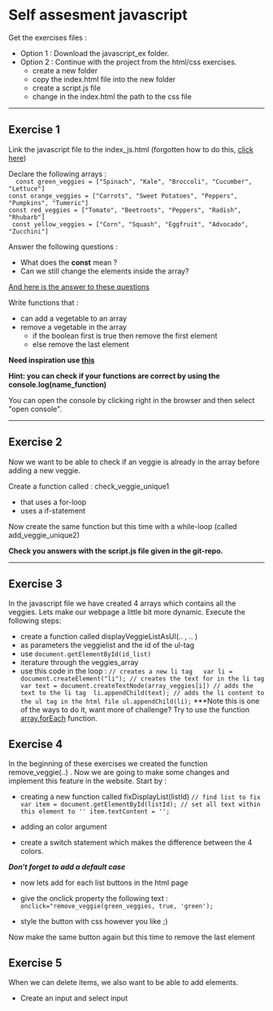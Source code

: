 # Self assesment javascript 

Get the exercises files : 
* Option 1 : Download the javascript_ex folder. 
* Option 2 : Continue with the project from the html/css exercises. 
    * create a new folder
    * copy the index.html file into the new folder
    * create a script.js file 
    * change in the index.html the path to the css file 

*** 

## Exercise 1 

Link the javascript file to the index_js.html (forgotten how to do this, [click here](https://www.w3schools.com/js/js_whereto.asp#:~:text=down%20the%20display.-,External%20JavaScript,-Scripts%20can%20also))

Declare the following arrays : <br>
``  
const green_veggies = ["Spinach", "Kale", "Broccoli", "Cucumber", "Lettuce"] ``
<br>
``
const orange_veggies = ["Carrots", "Sweet Potatoes", "Peppers", "Pumpkins", "Tumeric"]
``<br>
``
const red_veggies = ["Tomato", "Beetroots", "Peppers", "Radish", "Rhubarb"]
``<br> 
`` 
const yellow_veggies = ["Corn", "Squash", "Eggfruit", "Advocado", "Zucchini"]
`` <br> 

Answer the following questions : 
* What does the **const** mean ? 
* Can we still change the elements inside the array? 

[And here is the answer to these questions](https://www.w3schools.com/js/js_array_const.asp#:~:text=Arrays%20are%20Not%20Constants)

Write functions that : 
* can add a vegetable to an array 
* remove a vegetable in the array 
    * if the boolean first is true then remove the first element 
    * else remove the last element 

**Need inspiration use [this](https://www.w3schools.com/jsref/jsref_obj_array.asp)**

**Hint: you can check if your functions are correct by using the console.log(name_function)**

You can open the console by clicking right in the browser and then select "open console". 

***

## Exercise 2 

Now we want to be able to check if an veggie is already in the array before adding a new veggie. 

Create a function called : check_veggie_unique1 
* that uses a for-loop 
* uses a if-statement

Now create the same function but this time with a while-loop (called add_veggie_unique2)

**Check you answers with the script.js file given in the git-repo.**  

*** 

## Exercise 3 
In the javascript file we have created 4 arrays which contains all the veggies. 
Lets make our webpage a little bit more dynamic. 
Execute the following steps: 
* create a function called displayVeggieListAsUl(.. , .. )
* as parameters the veggielist and the id of the ul-tag
* use ``document.getElementById(id_list)``
* iterature through the veggies_array 
* use this code in the loop : 
    ``
        // creates a new li tag  
        var li = document.createElement("li");
        // creates the text for in the li tag 
        var text = document.createTextNode(array_veggies[i])
        // adds the text to the li tag 
        li.appendChild(text);
        // adds the li content to the ul tag in the html file
        ul.appendChild(li);
    ``
    ***Note this is one of the ways to do it, want more of challenge? Try to use the function [array.forEach](https://www.w3schools.com/js/js_array_iteration.asp#:~:text=JavaScript%20Array%20forEach()) function.

## Exercise 4 
In the beginning of these exercises we created the function remove_veggie(..) . Now we are going to make some changes and implement this feature in the website. 
Start by : 
* creating a new function called fixDisplayList(listId)
  ``
    // find list to fix 
    var item = document.getElementById(listId);
    // set all text within this element to ''
    item.textContent = '';
  ``

* adding an color argument 
* create a switch statement which makes the difference between the 4 colors. 

***Don't forget to add a default case*** 

* now lets add for each list buttons in the html page 
* give the onclick property the following text : 
    ``onclick="remove_veggie(green_veggies, true, 'green'); ``

* style the button with css however you like ;)

Now make the same button again but this time to remove the last element 

## Exercise 5 
When we can delete items, we also want to be able to add elements.
* Create an input and select input 